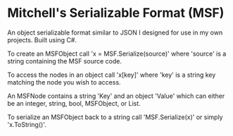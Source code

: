 # Mitchell's Serializable Format (MSF)

An object serializable format similar to JSON I designed for use in my own projects.
Built using C#.

To create an MSFObject call 'x = MSF.Serialize(source)' where 'source' is a string containing the MSF source code.

To access the nodes in an object call 'x[key]' where 'key' is a string key matching the node you wish to access.

An MSFNode contains a string 'Key' and an object 'Value' which can either be an integer, string, bool, MSFObject, or List.
 
 To serialize an MSFObject back to a string call 'MSF.Serialize(x)' or simply 'x.ToString()'.
